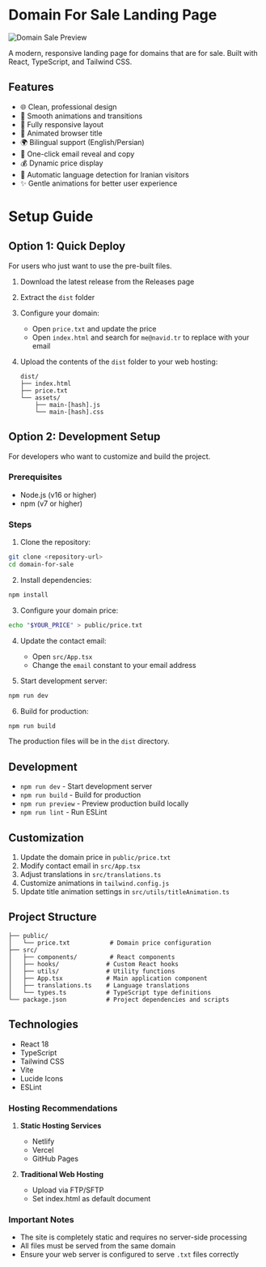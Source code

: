# Domain For Sale Landing Page
![Domain Sale Preview](https://i.ibb.co/QCfB7Xz/Screenshot-2025-01-03-at-12-15-26-PM.png)

A modern, responsive landing page for domains that are for sale. Built with React, TypeScript, and Tailwind CSS.

## Features

- 🌐 Clean, professional design
- 🎨 Smooth animations and transitions
- 📱 Fully responsive layout
- 🔄 Animated browser title
- 🌍 Bilingual support (English/Persian)
- 📧 One-click email reveal and copy
- 💰 Dynamic price display
- 🎯 Automatic language detection for Iranian visitors
- ✨ Gentle animations for better user experience


# Setup Guide
## Option 1: Quick Deploy

For users who just want to use the pre-built files.

1. Download the latest release from the Releases page
2. Extract the `dist` folder
3. Configure your domain:
    - Open `price.txt` and update the price
    - Open `index.html` and search for `me@navid.tr` to replace with your email

4. Upload the contents of the `dist` folder to your web hosting:
   ```
   dist/
   ├── index.html
   ├── price.txt
   └── assets/
       ├── main-[hash].js
       └── main-[hash].css
   ```


## Option 2: Development Setup

For developers who want to customize and build the project.

### Prerequisites
- Node.js (v16 or higher)
- npm (v7 or higher)

### Steps

1. Clone the repository:
```bash
git clone <repository-url>
cd domain-for-sale
```

2. Install dependencies:
```bash
npm install
```

3. Configure your domain price:
```bash
echo "$YOUR_PRICE" > public/price.txt
```

4. Update the contact email:
    - Open `src/App.tsx`
    - Change the `email` constant to your email address

5. Start development server:
```bash
npm run dev
```

6. Build for production:
```bash
npm run build
```

The production files will be in the `dist` directory.

## Development

- `npm run dev` - Start development server
- `npm run build` - Build for production
- `npm run preview` - Preview production build locally
- `npm run lint` - Run ESLint

## Customization

1. Update the domain price in `public/price.txt`
2. Modify contact email in `src/App.tsx`
3. Adjust translations in `src/translations.ts`
4. Customize animations in `tailwind.config.js`
5. Update title animation settings in `src/utils/titleAnimation.ts`



## Project Structure

```
├── public/
│   └── price.txt           # Domain price configuration
├── src/
│   ├── components/         # React components
│   ├── hooks/             # Custom React hooks
│   ├── utils/             # Utility functions
│   ├── App.tsx            # Main application component
│   ├── translations.ts    # Language translations
│   └── types.ts           # TypeScript type definitions
└── package.json           # Project dependencies and scripts
```

## Technologies

- React 18
- TypeScript
- Tailwind CSS
- Vite
- Lucide Icons
- ESLint

### Hosting Recommendations

1. **Static Hosting Services**
    - Netlify
    - Vercel
    - GitHub Pages

2. **Traditional Web Hosting**
    - Upload via FTP/SFTP
    - Set index.html as default document


### Important Notes

- The site is completely static and requires no server-side processing
- All files must be served from the same domain
- Ensure your web server is configured to serve `.txt` files correctly

